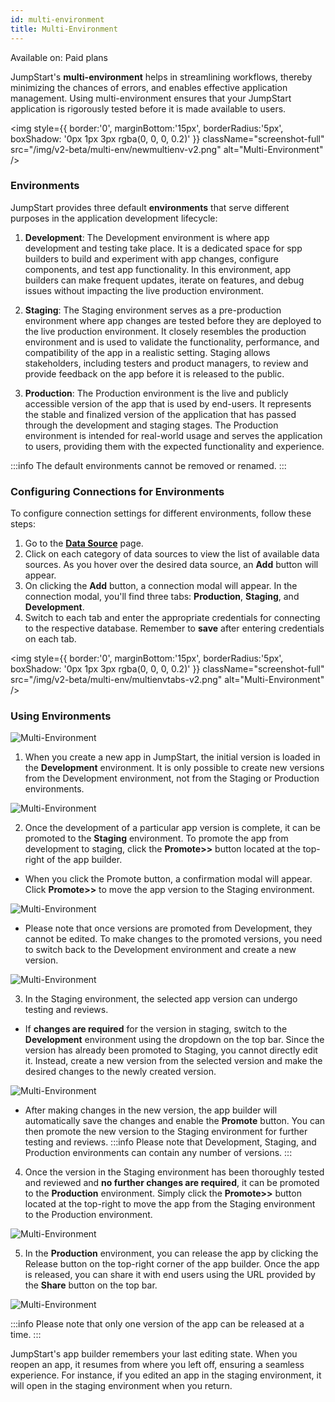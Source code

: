 ```yaml
---
id: multi-environment
title: Multi-Environment
---
```


<div className='badge badge--primary heading-badge'>Available on: Paid plans</div>

JumpStart's **multi-environment** helps in streamlining workflows, thereby minimizing the chances of errors, and enables effective application management. Using multi-environment ensures that your JumpStart application is rigorously tested before it is made available to users.

<div style={{textAlign: 'center'}}>

<img style={{ border:'0', marginBottom:'15px', borderRadius:'5px', boxShadow: '0px 1px 3px rgba(0, 0, 0, 0.2)' }} className="screenshot-full" src="/img/v2-beta/multi-env/newmultienv-v2.png" alt="Multi-Environment" />

</div>

<div style={{paddingTop:'24px', paddingBottom:'24px'}}>

### Environments

JumpStart provides three default **environments** that serve different purposes in the application development lifecycle:

1. **Development**: The Development environment is where app development and testing take place. It is a dedicated space for spp builders to build and experiment with app changes, configure components, and test app functionality. In this environment, app builders can make frequent updates, iterate on features, and debug issues without impacting the live production environment.

2. **Staging**: The Staging environment serves as a pre-production environment where app changes are tested before they are deployed to the live production environment. It closely resembles the production environment and is used to validate the functionality, performance, and compatibility of the app in a realistic setting. Staging allows stakeholders, including testers and product managers, to review and provide feedback on the app before it is released to the public.

3. **Production**: The Production environment is the live and publicly accessible version of the app that is used by end-users. It represents the stable and finalized version of the application that has passed through the development and staging stages. The Production environment is intended for real-world usage and serves the application to users, providing them with the expected functionality and experience.

:::info
The default environments cannot be removed or renamed.
:::

</div>

<div style={{paddingTop:'24px', paddingBottom:'24px'}}>

### Configuring Connections for Environments

To configure connection settings for different environments, follow these steps:

1. Go to the **[Data Source](/docs/data-sources/overview)** page.
2. Click on each category of data sources to view the list of available data sources. As you hover over the desired data source, an **Add** button will appear.
3. On clicking the **Add** button, a connection modal will appear. In the connection modal, you'll find three tabs: **Production**, **Staging**, and **Development**.
4. Switch to each tab and enter the appropriate credentials for connecting to the respective database. Remember to **save** after entering credentials on each tab.

<div style={{textAlign: 'center'}}>

<img style={{ border:'0', marginBottom:'15px', borderRadius:'5px', boxShadow: '0px 1px 3px rgba(0, 0, 0, 0.2)' }} className="screenshot-full" src="/img/v2-beta/multi-env/multienvtabs-v2.png" alt="Multi-Environment" />

</div>

</div>

<div style={{paddingTop:'24px', paddingBottom:'24px'}}>

### Using Environments

<div style={{textAlign: 'center'}}>

<img className="screenshot-full" src="/img/v2-beta/multi-env/flow.png" alt="Multi-Environment" />

</div>

1. When you create a new app in JumpStart, the initial version is loaded in the **Development** environment. It is only possible to create new versions from the Development environment, not from the Staging or Production environments.

 <div style={{textAlign: 'center'}}>

 <img className="screenshot-full" src="/img/v2-beta/multi-env/newapp-v2.png" alt="Multi-Environment" />

 </div>

2. Once the development of a particular app version is complete, it can be promoted to the **Staging** environment. To promote the app from development to staging, click the **Promote>>** button located at the top-right of the app builder.
 - When you click the Promote button, a confirmation modal will appear. Click **Promote>>** to move the app version to the Staging environment.

 <div style={{textAlign: 'center'}}>

 <img className="screenshot-full" src="/img/v2-beta/multi-env/promotestaging.png" alt="Multi-Environment" />

 </div>

 - Please note that once versions are promoted from Development, they cannot be edited. To make changes to the promoted versions, you need to switch back to the Development environment and create a new version.
 
 <div style={{textAlign: 'center'}}>

 <img className="screenshot-full" src="/img/v2-beta/multi-env/noeditstag.png" alt="Multi-Environment" />

 </div>

3. In the Staging environment, the selected app version can undergo testing and reviews.
 - If **changes are required** for the version in staging, switch to the **Development** environment using the dropdown on the top bar. Since the version has already been promoted to Staging, you cannot directly edit it. Instead, create a new version from the selected version and make the desired changes to the newly created version.

 <div style={{textAlign: 'center'}}>

 <img className="screenshot-full" src="/img/v2-beta/multi-env/changes.gif" alt="Multi-Environment" />

 </div>

 - After making changes in the new version, the app builder will automatically save the changes and enable the **Promote** button. You can then promote the new version to the Staging environment for further testing and reviews.
 :::info
 Please note that Development, Staging, and Production environments can contain any number of versions.
 :::

4. Once the version in the Staging environment has been thoroughly tested and reviewed and **no further changes are required**, it can be promoted to the **Production** environment. Simply click the **Promote>>** button located at the top-right to move the app from the Staging environment to the Production environment.
 
 <div style={{textAlign: 'center'}}>

 <img className="screenshot-full" src="/img/v2-beta/multi-env/promprod.png" alt="Multi-Environment" />

 </div>

5. In the **Production** environment, you can release the app by clicking the Release button on the top-right corner of the app builder. Once the app is released, you can share it with end users using the URL provided by the **Share** button on the top bar.

 <div style={{textAlign: 'center'}}>

 <img className="screenshot-full" src="/img/v2-beta/multi-env/releaseprod.gif" alt="Multi-Environment" />

 </div>

 :::info
 Please note that only one version of the app can be released at a time.
 :::

JumpStart's app builder remembers your last editing state. When you reopen an app, it resumes from where you left off, ensuring a seamless experience. For instance, if you edited an app in the staging environment, it will open in the staging environment when you return.


</div>